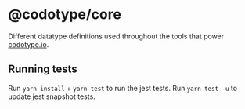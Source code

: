 # @codotype/core

Different datatype definitions used throughout the tools that power [codotype.io](http://codotype.io).

## Running tests

Run `yarn install` + `yarn test` to run the jest tests. Run `yarn test -u` to update jest snapshot tests.
